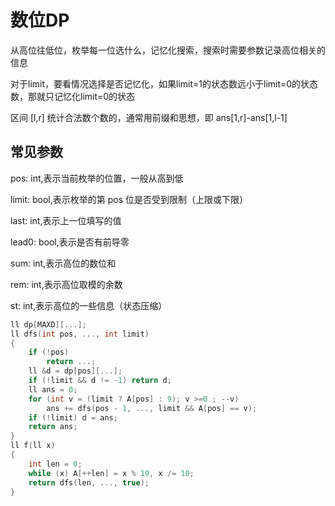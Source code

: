 # 数位DP
从高位往低位，枚举每一位选什么，记忆化搜索，搜索时需要参数记录高位相关的信息

对于limit，要看情况选择是否记忆化，如果limit=1的状态数远小于limit=0的状态数，那就只记忆化limit=0的状态

区间 [l,r] 统计合法数个数的，通常用前缀和思想，即 ans[1,r]-ans[1,l-1]
## 常见参数
pos: int,表示当前枚举的位置，一般从高到低

limit: bool,表示枚举的第 pos 位是否受到限制（上限或下限）

last: int,表示上一位填写的值

lead0: bool,表示是否有前导零

sum: int,表示高位的数位和

rem: int,表示高位取模的余数

st: int,表示高位的一些信息（状态压缩）
```cpp
ll dp[MAXD][...];
ll dfs(int pos, ..., int limit)
{
    if (!pos)
        return ...;
    ll &d = dp[pos][...];
    if (!limit && d != -1) return d;
    ll ans = 0;
    for (int v = (limit ? A[pos] : 9); v >=0 ; --v)
        ans += dfs(pos - 1, ..., limit && A[pos] == v);
    if (!limit) d = ans;
    return ans;
}
ll f(ll x)
{
    int len = 0;
    while (x) A[++len] = x % 10, x /= 10;
    return dfs(len, ..., true);
}
```

